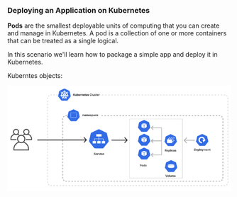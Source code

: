 <br>

### Deploying an Application on Kubernetes

**Pods** are the smallest deployable units of computing that you can create and manage in Kubernetes. A pod is a collection of one or more containers that can be treated as a single logical.

In this scenario we'll learn how to package a simple app and deploy it in Kubernetes.

Kuberntes objects:

![Scan results](./assets/setup.png)